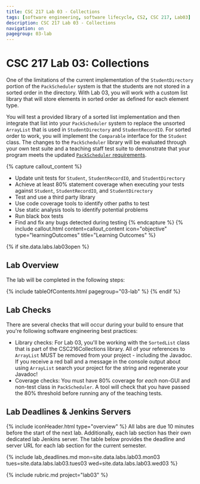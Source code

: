 ```yaml
---
title: CSC 217 Lab 03 - Collections
tags: [software engineering, software lifecycle, CS2, CSC 217, Lab03]
description: CSC 217 Lab 03 - Collections
navigation: on
pagegroup: 03-lab
---
```

# CSC 217 Lab 03: Collections
One of the limitations of the current implementation of the `StudentDirectory` portion of the `PackScheduler` system is that the students are not stored in a sorted order in the directory.  With Lab 03, you will work with a custom list library that will store elements in sorted order as defined for each element type.  

You will test a provided library of a sorted list implementation and then integrate that list into your `PackScheduler` system to replace the unsorted `ArrayList` that is used in `StudentDirectory` and `StudentRecordIO`.  For sorted order to work, you will implement the `Comparable` interface for the `Student` class.  The changes to the `PackScheduler` library will be evaluated through your own test suite and a teaching staff test suite to demonstrate that your program meets the updated [`PackScheduler` requirements](03-lab/03-lab-requirements).


{% capture callout_content %}
  * Update unit tests for `Student`, `StudentRecordIO`, and `StudentDirectory`
  * Achieve at least 80% statement coverage when executing your tests against   `Student`, `StudentRecordIO`, and `StudentDirectory`
  * Test and use a third party library
  * Use code coverage tools to identify other paths to test
  * Use static analysis tools to identify potential problems
  * Run black box tests
  * Find and fix any bugs detected during testing
{% endcapture %}
{% include callout.html content=callout_content icon="objective" type="learningOutcomes" title="Learning Outcomes" %}

{% if site.data.labs.lab03open %}
## Lab Overview
The lab will be completed in the following steps:

{% include tableOfContents.html pagegroup="03-lab" %}
{% endif %}

## Lab Checks
There are several checks that will occur during your build to ensure that you're following software engineering best practices:

  * Library checks: For Lab 03, you'll be working with the `SortedList` class that is part of the CSC216Collections library.  All of your references to `ArrayList` MUST be removed from your project - including the Javadoc.  If you receive a red ball and a message in the console output about using `ArrayList` search your project for the string and regenerate your Javadoc!
  * Coverage checks: You must have 80% coverage for *each* non-GUI and non-test class in `PackScheduler`.  A tool will check that you have passed the 80% threshold before running any of the teaching tests.


## Lab Deadlines & Jenkins Servers
{% include iconHeader.html type="overview" %}
All labs are due 10 minutes before the start of the next lab.  Additionally, each lab section has their own dedicated lab Jenkins server.  The table below provides the deadline and server URL for each lab section for the current semester.

{% include lab_deadlines.md mon=site.data.labs.lab03.mon03 tues=site.data.labs.lab03.tues03 wed=site.data.labs.lab03.wed03 %}

{% include rubric.md project="lab03"  %} 
